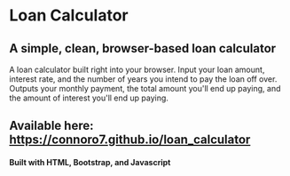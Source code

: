 # Loan Calculator
## A simple, clean, browser-based loan calculator
A loan calculator built right into your browser. Input your loan amount, interest rate, and the number of years you intend to pay the loan off over.
Outputs your monthly payment, the total amount you'll end up paying, and the amount of interest you'll end up paying.

## **Available here: https://connoro7.github.io/loan_calculator**

#### Built with HTML, Bootstrap, and Javascript
